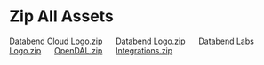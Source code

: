 # Zip All Assets

<a href="/databend-logos/Databend-Cloud-Logo.zip" style="margin-right: 20px" download>Databend Cloud Logo.zip</a>
<a href="/databend-logos/Databend Logo.zip" style="margin-right: 20px"  download>Databend Logo.zip</a>
<a href="/databend-logos/Databend Labs Logo.zip" style="margin-right: 20px"  download>Databend Labs Logo.zip</a>
<a href="/databend-logos/OpenDAL Logo.zip" download style="margin-right: 20px">OpenDAL.zip</a>
<a href="/databend-logos/integrations.zip" download>Integrations.zip</a>
